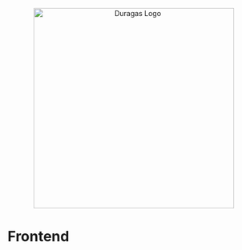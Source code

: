 <p align="center"><a href="#" target="_blank"><img src="https://duragaspromo.com/img/logo.png" width="400" alt="Duragas Logo"></a></p>

# Frontend



